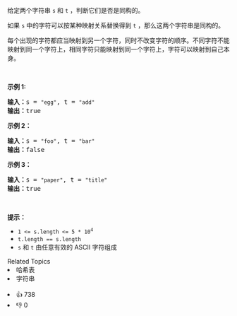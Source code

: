 <p>给定两个字符串&nbsp;<code>s</code>&nbsp;和&nbsp;<code>t</code>&nbsp;，判断它们是否是同构的。</p>

<p>如果&nbsp;<code>s</code>&nbsp;中的字符可以按某种映射关系替换得到&nbsp;<code>t</code>&nbsp;，那么这两个字符串是同构的。</p>

<p>每个出现的字符都应当映射到另一个字符，同时不改变字符的顺序。不同字符不能映射到同一个字符上，相同字符只能映射到同一个字符上，字符可以映射到自己本身。</p>

<p>&nbsp;</p>

<p><strong>示例 1:</strong></p>

<pre>
<strong>输入：</strong>s = <span><code>"egg"</code></span>, t = <span><code>"add"</code></span>
<strong>输出：</strong>true
</pre>

<p><strong>示例 2：</strong></p>

<pre>
<strong>输入：</strong>s = <span><code>"foo"</code></span>, t = <span><code>"bar"</code></span>
<strong>输出：</strong>false</pre>

<p><strong>示例 3：</strong></p>

<pre>
<strong>输入：</strong>s = <span><code>"paper"</code></span>, t = <span><code>"title"</code></span>
<strong>输出：</strong>true</pre>

<p>&nbsp;</p>

<p><strong>提示：</strong></p>

<p>
 <meta charset="UTF-8" /></p>

<ul> 
 <li><code>1 &lt;= s.length &lt;= 5 * 10<sup>4</sup></code></li> 
 <li><code>t.length == s.length</code></li> 
 <li><code>s</code>&nbsp;和&nbsp;<code>t</code>&nbsp;由任意有效的 ASCII 字符组成</li> 
</ul>

<div><div>Related Topics</div><div><li>哈希表</li><li>字符串</li></div></div><br><div><li>👍 738</li><li>👎 0</li></div>